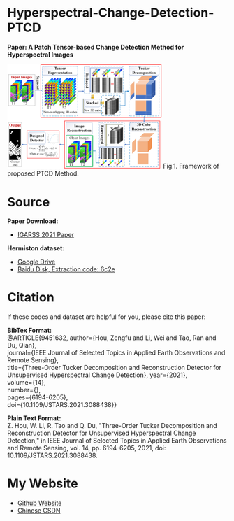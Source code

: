 # Hyperspectral-Change-Detection-PTCD
**Paper: A Patch Tensor-based Change Detection Method for Hyperspectral Images**

<img src="workflow.jpg" alt="Cover" width="70%"/>
Fig.1. Framework of proposed PTCD Method.


# Source
**Paper Download:**
- [IGARSS 2021 Paper](https://drive.google.com/file/d/1M9cKwbDn8mbvd7VIx1CmWNKYnGnDm4pO/view?usp=sharing)

**Hermiston dataset:**
- [Google Drive](https://drive.google.com/file/d/1-UqfGNsWXY3UnCjyG1WaDOxietuwF2XG/view?usp=sharing)
- [Baidu Disk, Extraction code: 6c2e](https://pan.baidu.com/s/1u7gHjKtIGZXH3ykCX9APxw)

# Citation
If these codes and dataset are helpful for you, please cite this paper:

**BibTex Format:**<br />
@ARTICLE{9451632,  author={Hou, Zengfu and Li, Wei and Tao, Ran and Du, Qian},<br />
journal={IEEE Journal of Selected Topics in Applied Earth Observations and Remote Sensing},<br />
title={Three-Order Tucker Decomposition and Reconstruction Detector for Unsupervised Hyperspectral Change Detection},
year={2021},<br />
volume={14},<br />
number={},<br />
pages={6194-6205},<br /> 
doi={10.1109/JSTARS.2021.3088438}}

**Plain Text Format:**<br />
Z. Hou, W. Li, R. Tao and Q. Du, "Three-Order Tucker Decomposition and Reconstruction Detector for Unsupervised Hyperspectral Change Detection," in IEEE Journal of Selected Topics in Applied Earth Observations and Remote Sensing, vol. 14, pp. 6194-6205, 2021, doi: 10.1109/JSTARS.2021.3088438.

# My Website
- [Github Website](https://zephyrhours.github.io/)
- [Chinese CSDN](https://blog.csdn.net/NBDwo)
